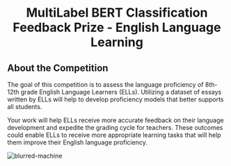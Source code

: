 <h1 align="center">MultiLabel BERT Classification<br <h3 align="center">Feedback Prize - English Language Learning</h3></h1>


## About the Competition
The goal of this competition is to assess the language proficiency of 8th-12th grade English Language Learners (ELLs). Utilizing a dataset of essays written by ELLs will help to develop proficiency models that better supports all students.

Your work will help ELLs receive more accurate feedback on their language development and expedite the grading cycle for teachers. These outcomes could enable ELLs to receive more appropriate learning tasks that will help them improve their English language proficiency.

<p align="left"> <img src="https://thekootneeti.in/wp-content/uploads/2021/03/The-English-Language-blog-english-culture.com_-scaled.jpg" alt="blurred-machine" /> </p>
